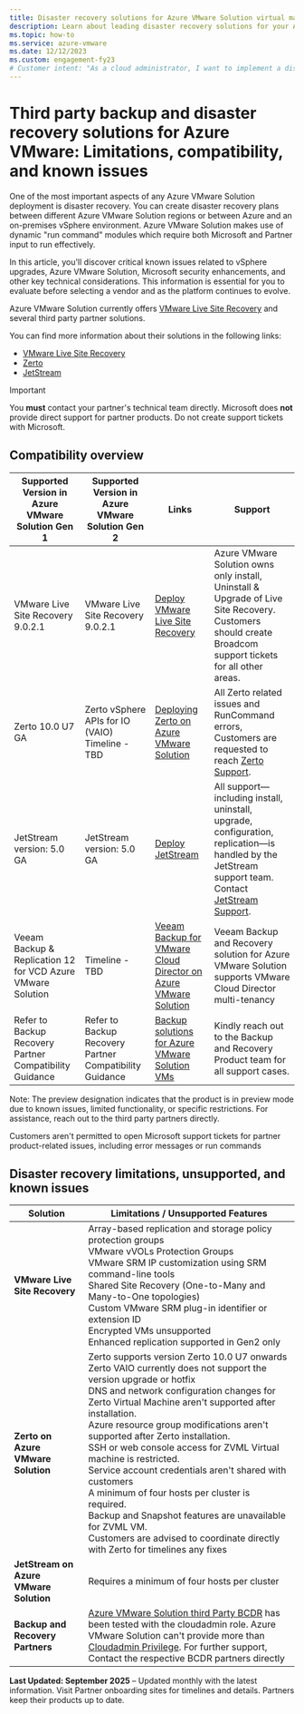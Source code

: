 ```yaml
---
title: Disaster recovery solutions for Azure VMware Solution virtual machines
description: Learn about leading disaster recovery solutions for your Azure VMware Solution private cloud.
ms.topic: how-to
ms.service: azure-vmware
ms.date: 12/12/2023
ms.custom: engagement-fy23
# Customer intent: "As a cloud administrator, I want to implement a disaster recovery plan for my Azure VMware Solution virtual machines, so that I can ensure data availability and business continuity in the event of a failure."
---
```


# Third party backup and disaster recovery solutions for Azure VMware: Limitations, compatibility, and known issues

One of the most important aspects of any Azure VMware Solution deployment is disaster recovery. You can create disaster recovery plans between different Azure VMware Solution regions or between Azure and an on-premises vSphere environment. Azure VMware Solution makes use of dynamic "run command" modules which require both Microsoft and Partner input to run effectively.  

In this article, you'll discover critical known issues related to vSphere upgrades, Azure VMware Solution, Microsoft security enhancements, and other key technical considerations. This information is essential for you to evaluate before selecting a vendor and as the platform continues to evolve.

Azure VMware Solution currently offers [VMware Live Site Recovery](disaster-recovery-using-vmware-site-recovery-manager.md) and several third party partner solutions.

You can find more information about their solutions in the following links:
- [VMware Live Site Recovery](/azure/azure-vmware/disaster-recovery-using-vmware-site-recovery-manager)
- [Zerto](https://help.zerto.com/category/AVS)
- [JetStream](https://www.jetstreamsoft.com/2020/09/28/disaster-recovery-for-avs/)

> [!IMPORTANT]
> You **must** contact your partner's technical team directly. Microsoft does **not** provide direct support for partner products. Do not create support tickets with Microsoft.


## Compatibility overview

| Supported Version in Azure VMware Solution Gen 1 | Supported Version in Azure VMware Solution Gen 2 | Links                                                                 | Support                                                                                                                                     |
|-------------------------------------------|-------------------------------------------|------------------------------------------------------------------------|---------------------------------------------------------------------------------------------------------------------------------------------|
| VMware Live Site Recovery 9.0.2.1      | VMware Live Site Recovery 9.0.2.1                           | [Deploy VMware Live Site Recovery](/azure/azure-vmware/disaster-recovery-using-vmware-site-recovery-manager)                | Azure VMware Solution owns only install, Uninstall & Upgrade of Live Site Recovery. Customers should create Broadcom support tickets for all other areas.     |
| Zerto 10.0 U7 GA| Zerto vSphere APIs for IO (VAIO) Timeline - TBD | [Deploying Zerto on Azure VMware Solution](https://help.zerto.com/category/AVS)         | All Zerto related issues and RunCommand errors, Customers are requested to reach [Zerto Support](https://www.zerto.com/myzerto/support/create-case/).                       |
| JetStream version: 5.0 GA | JetStream version: 5.0 GA | [Deploy JetStream](https://www.jetstreamsoft.com/2020/09/28/disaster-recovery-for-avs/)                         | All support—including install, uninstall, upgrade, configuration, replication—is handled by the JetStream support team. Contact [JetStream Support](https://jetstreamsoft.com/about/contact/). |
|Veeam Backup & Replication 12 for VCD Azure VMware Solution |Timeline - TBD | [Veeam Backup for VMware Cloud Director on Azure VMware Solution](https://helpcenter.veeam.com/docs/backup/vsphere/vcloud_director_backup.html?ver=120) |Veeam Backup and Recovery solution for Azure VMware Solution supports VMware Cloud Director multi-tenancy|
|Refer to Backup Recovery Partner Compatibility Guidance |Refer to Backup Recovery Partner Compatibility Guidance                     | [Backup solutions for Azure VMware Solution VMs](/azure/azure-vmware/ecosystem-back-up-vms) | Kindly reach out to the Backup and Recovery Product team for all support cases.                                                            |

Note: The preview designation indicates that the product is in preview mode due to known issues, limited functionality, or specific restrictions. For assistance, reach out to the third party partners directly.

Customers aren't permitted to open Microsoft support tickets for partner product-related issues, including error messages or run commands


## Disaster recovery limitations, unsupported, and known issues

| Solution            | Limitations / Unsupported Features                                                                                          |
|---------------------|------------------------------------------------------------------------------------------------------------------------------|
| **VMware Live Site Recovery** | Array-based replication and storage policy protection groups <br> VMware vVOLs Protection Groups<br> VMware SRM IP customization using SRM command-line tools <br> Shared Site Recovery (One-to-Many and Many-to-One topologies) <br> Custom VMware SRM plug-in identifier or extension ID <br> Encrypted VMs unsupported <br> Enhanced replication supported in Gen2 only |
| **Zerto on Azure VMware Solution**  | Zerto supports version Zerto 10.0 U7 onwards <br> Zerto VAIO currently does not support the version upgrade or hotfix <br> DNS and network configuration changes for Zerto Virtual Machine aren't supported after installation.<br> Azure resource group modifications aren't supported after Zerto installation.<br> SSH or web console access for ZVML Virtual machine is restricted.<br> Service account credentials aren't shared with customers<br> A minimum of four hosts per cluster is required.<br> Backup and Snapshot features are unavailable for ZVML VM. <br> Customers are advised to coordinate directly with Zerto for timelines any fixes|
| **JetStream on Azure VMware Solution**| Requires a minimum of four hosts per cluster                                                                                  |
| **Backup and Recovery Partners**|[Azure VMware Solution third Party BCDR](/azure/azure-vmware/ecosystem-back-up-vms) has been tested with the cloudadmin role. Azure VMware Solution can't provide more than [Cloudadmin Privilege](/azure/azure-vmware/architecture-identity). For further support, Contact the respective BCDR partners directly|




**Last Updated: September 2025** – Updated monthly with the latest information. Visit Partner onboarding sites for timelines and details. Partners keep their products up to date.
